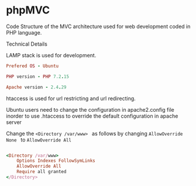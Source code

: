 # phpMVC
Code Structure of the MVC architecture used for web development coded in PHP language. 

Technical Details

LAMP stack is used for development.
```ruby
Prefered OS - Ubuntu

PHP version - PHP 7.2.15

Apache version - 2.4.29
```

htaccess is used for url restricting and url redirecting.

Ubuntu users need to change the configuration in apache2.config file inorder to use .htaccess to override the default configuration in apache server

Change the ```<Directory /var/www> ``` as follows by changing ```AllowOverride None ``` to ```AllowOverride All ```

```ruby

<Directory /var/www>
    Options Indexes FollowSymLinks
    AllowOverride All
    Require all granted
</Directory>

```





